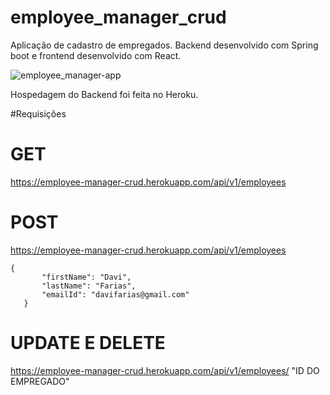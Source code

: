 # employee_manager_crud

Aplicação de cadastro de empregados. Backend desenvolvido com Spring boot e frontend desenvolvido com React.

![employee_manager-app](https://user-images.githubusercontent.com/86566715/158877759-92585d85-5314-4efa-bcdc-3ccacfb5c139.PNG)

Hospedagem do Backend foi feita no Heroku.

#Requisições

# GET
 https://employee-manager-crud.herokuapp.com/api/v1/employees
 
 # POST
  https://employee-manager-crud.herokuapp.com/api/v1/employees

 ```
 {
        "firstName": "Davi",
        "lastName": "Farias",
        "emailId": "davifarias@gmail.com"
    }
 ```   
  # UPDATE E DELETE
  https://employee-manager-crud.herokuapp.com/api/v1/employees/ "ID DO EMPREGADO"
